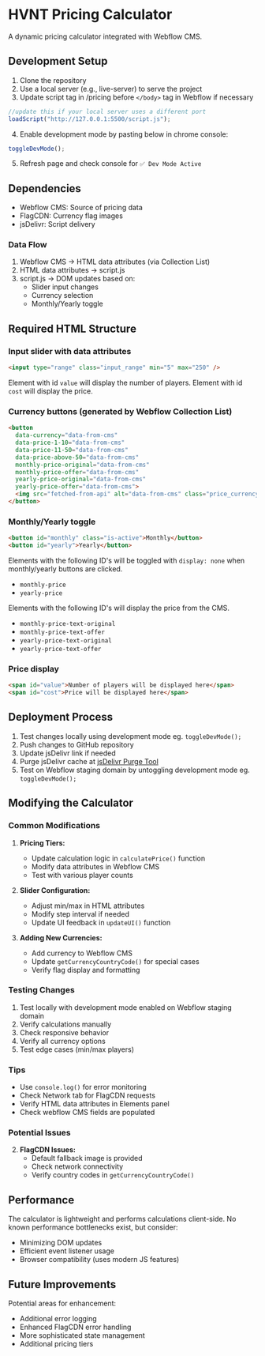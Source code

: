 # HVNT Pricing Calculator

A dynamic pricing calculator integrated with Webflow CMS.

## Development Setup

1. Clone the repository
2. Use a local server (e.g., live-server) to serve the project
3. Update script tag in /pricing before `</body>` tag in Webflow if necessary

```javascript
//update this if your local server uses a different port
loadScript("http://127.0.0.1:5500/script.js");
```

4. Enable development mode by pasting below in chrome console:

```javascript
toggleDevMode();
```

5. Refresh page and check console for `✅ Dev Mode Active`

## Dependencies

- Webflow CMS: Source of pricing data
- FlagCDN: Currency flag images
- jsDelivr: Script delivery

### Data Flow

1. Webflow CMS → HTML data attributes (via Collection List)
2. HTML data attributes → script.js
3. script.js → DOM updates based on:
   - Slider input changes
   - Currency selection
   - Monthly/Yearly toggle

## Required HTML Structure

### Input slider with data attributes

```html
<input type="range" class="input_range" min="5" max="250" />
```

Element with id `value` will display the number of players.
Element with id `cost` will display the price.

### Currency buttons (generated by Webflow Collection List)

```html
<button
  data-currency="data-from-cms"
  data-price-1-10="data-from-cms"
  data-price-11-50="data-from-cms"
  data-price-above-50="data-from-cms"
  monthly-price-original="data-from-cms"
  monthly-price-offer="data-from-cms"
  yearly-price-original="data-from-cms"
  yearly-price-offer="data-from-cms">
  <img src="fetched-from-api" alt="data-from-cms" class="price_currency" />
</button>
```

### Monthly/Yearly toggle

```html
<button id="monthly" class="is-active">Monthly</button>
<button id="yearly">Yearly</button>
```

Elements with the following ID's will be toggled with `display: none` when monthly/yearly buttons are clicked.

- `monthly-price`
- `yearly-price`

Elements with the following ID's will display the price from the CMS.

- `monthly-price-text-original`
- `monthly-price-text-offer`
- `yearly-price-text-original`
- `yearly-price-text-offer`

### Price display

```html
<span id="value">Number of players will be displayed here</span>
<span id="cost">Price will be displayed here</span>
```

## Deployment Process

1. Test changes locally using development mode eg. `toggleDevMode();`
2. Push changes to GitHub repository
3. Update jsDelivr link if needed
4. Purge jsDelivr cache at [jsDelivr Purge Tool](https://www.jsdelivr.com/tools/purge)
5. Test on Webflow staging domain by untoggling development mode eg. `toggleDevMode();`

## Modifying the Calculator

### Common Modifications

1. **Pricing Tiers:**

   - Update calculation logic in `calculatePrice()` function
   - Modify data attributes in Webflow CMS
   - Test with various player counts

2. **Slider Configuration:**

   - Adjust min/max in HTML attributes
   - Modify step interval if needed
   - Update UI feedback in `updateUI()` function

3. **Adding New Currencies:**
   - Add currency to Webflow CMS
   - Update `getCurrencyCountryCode()` for special cases
   - Verify flag display and formatting

### Testing Changes

1. Test locally with development mode enabled on Webflow staging domain
2. Verify calculations manually
3. Check responsive behavior
4. Verify all currency options
5. Test edge cases (min/max players)

### Tips

- Use `console.log()` for error monitoring
- Check Network tab for FlagCDN requests
- Verify HTML data attributes in Elements panel
- Check webflow CMS fields are populated

### Potential Issues

2. **FlagCDN Issues:**
   - Default fallback image is provided
   - Check network connectivity
   - Verify country codes in `getCurrencyCountryCode()`

## Performance

The calculator is lightweight and performs calculations client-side. No known performance bottlenecks exist, but consider:

- Minimizing DOM updates
- Efficient event listener usage
- Browser compatibility (uses modern JS features)

## Future Improvements

Potential areas for enhancement:

- Additional error logging
- Enhanced FlagCDN error handling
- More sophisticated state management
- Additional pricing tiers
